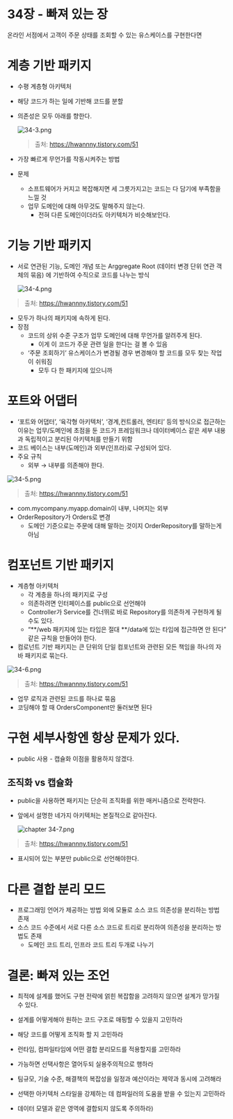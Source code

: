 # 34장 - 빠져 있는 장

온라인 서점에서 고객이 주문 상태를 조회할 수 있는 유스케이스를 구현한다면

# 계층 기반 패키지

- 수평 계층형 아키텍처
- 해당 코드가 하는 일에 기반해 코드를 분할
- 의존성은 모두 아래를 향한다.
    
    ![34-3.png](./images/chapter34-3.png)
  
    > 출처: https://hwannny.tistory.com/51
    > 
- 가장 빠르게 무언가를 작동시켜주는 방법
- 문제
    - 소프트웨어가 커지고 복잡해지면 세 그릇가지고는 코드는 다 담기에 부족함을 느낄 것
    - 업무 도메인에 대해 아무것도 말해주지 않는다.
        - 전혀 다른 도메인이더라도 아키텍처가 비슷해보인다.

# 기능 기반 패키지

- 서로 연관된 기능, 도메인 개념 또는 Arggregate Root (데이터 변경 단위 연관 객체의 묶음) 에 기반하여 수직으로 코드를 나누는 방식
    
     ![34-4.png](./images/chatper34-4.png)

> 출처: https://hwannny.tistory.com/51
> 
- 모두가 하나의 패키지에 속하게 된다.
- 장점
    - 코드의 상위 수준 구조가 업무 도메인에 대해 무언가를 알려주게 된다.
        - 이게 이 코드가 주문 관련 일을 한다는 걸 볼 수 있음
    - ‘주문 조회하기’ 유스케이스가 변경될 경우 변경해야 할 코드를 모두 찾는 작업이 쉬워짐
        - 모두 다 한 패키지에 있으니까

# 포트와 어댑터

- ‘포트와 어댑터’, ‘육각형 아키텍처’, ‘경계,컨트롤러, 엔티티’ 등의 방식으로 접근하는 이유는 업무/도메인에 초점을 둔 코드가 프레임워크나 데이터베이스 같은 세부 내용과 독립적이고 분리된 아키텍처를 만들기 위함
- 코드 베이스는 내부(도메인)과 외부(인프라)로 구성되어 있다.
- 주요 규칙
    - 외부 → 내부를 의존해야 한다.

 ![34-5.png](./images/chapter34-5.png)
 
> 출처: https://hwannny.tistory.com/51
> 

- com.mycompany.myapp.domain이 내부, 나머지는 외부
- OrderRepository가 Orders로 변경
    - 도메인 기준으로는 주문에 대해 말하는 것이지 OrderRepository를 말하는게 아님

# 컴포넌트 기반 패키지

- 계층형 아키텍처
    - 각 계층을 하나의 패키지로 구성
    - 의존하려면 인터페이스를 public으로 선언해야
    - Controller가 Service를 건너뛰로 바로 Repository를 의존하게 구현하게 될 수도 있다.
    - “**/web 패키지에 있는 타입은 절대 **/data에 있는 타입에 접근하면 안 된다” 같은 규칙을 만들어야 한다.
- 컴로넌트 기반 패키지는 큰 단위의 단일 컴포넌트와 관련된 모든 책임을 하나의 자바 패키지로 묶는다.

 ![34-6.png](./images/chapter34-6.png)
 
> 출처: https://hwannny.tistory.com/51
> 

- 업무 로직과 관련된 코드를 하나로 묶음
- 코딩해야 할 때 OrdersComponent만 둘러보면 된다

# 구현 세부사항엔 항상 문제가 있다.

- public 사용 - 캡슐화 이점을 활용하지 않겠다.

## 조직화 vs 캡슐화

- public을 사용하면 패키지는 단순히 조직화를 위한 매커니즘으로 전락한다.
- 앞에서 설명한 네가지 아키텍처는 본질적으로 같아진다.
    
    ![chapter 34-7.png](./images/chapter34-7.png)

> 출처: https://hwannny.tistory.com/51
> 
- 표시되어 있는 부분만 public으로 선언해야한다.

# 다른 결합 분리 모드

- 프로그래밍 언어가 제공하는 방법 외에 모듈로 소스 코드 의존성을 분리하는 방법 존재
- 소스 코드 수준에서 서로 다른 소스 코드로 트리로 분리하여 의존성을 분리하는 방법도 존재
    - 도메인 코드 트리, 인프라 코드 트리 두개로 나누기

# 결론: 빠져 있는 조언

- 최적에 설계를 했어도 구현 전략에 얽힌 복잡함을 고려하지 않으면 설계가 망가질 수 있다.

- 설계를 어떻게해야 원하는 코드 구조로 매핑할 수 있을지 고민하라
- 해당 코드를 어떻게 조직화 할 지 고민하라
- 런타임, 컴파일타임에 어떤 결합 분리모드를 적용할지를 고민하라
- 가능하면 선택사항은 열어두되 실용주의적으로 행하라
- 팀규모, 기술 수준, 해결책의 복잡성을 일정과 예산이라는 제약과 동시에 고려해라
- 선택한 아키텍처 스타일을 강제하는 데 컴파일러의 도움을 받을 수 있는지 고민하라
- 데이터 모델과 같은 영역에 결합되지 않도록 주의하라)


